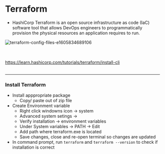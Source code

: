 # Terraform

- HashiCorp Terraform is an open source infrastructure as code (IaC) software tool that allows DevOps engineers to programmatically provision the physical resources an application requires to run.

![terraform-config-files-e1605834689106](https://user-images.githubusercontent.com/86292184/129336954-05c411de-0a36-4b5a-96a4-519608e01ddb.png)

<br> </br>
https://learn.hashicorp.com/tutorials/terraform/install-cli
<br></br>
- -----------------------------------
### Install Terraform
- Install apppropriate package
	- Copy/ paste out of zip file
- Create Environment variable
	- Right click windowns icon -> system
	- Advanced system setings -> 
	- Verify installation -> environment variables
	- Under System variables -> PATH -> Edit
	- Add path where terraform.exe is located 
	- Save changes, close and re-open terminal so changes are updated
- In command prompt, run `terraform` and `terraform --version` to check if installation is correct
